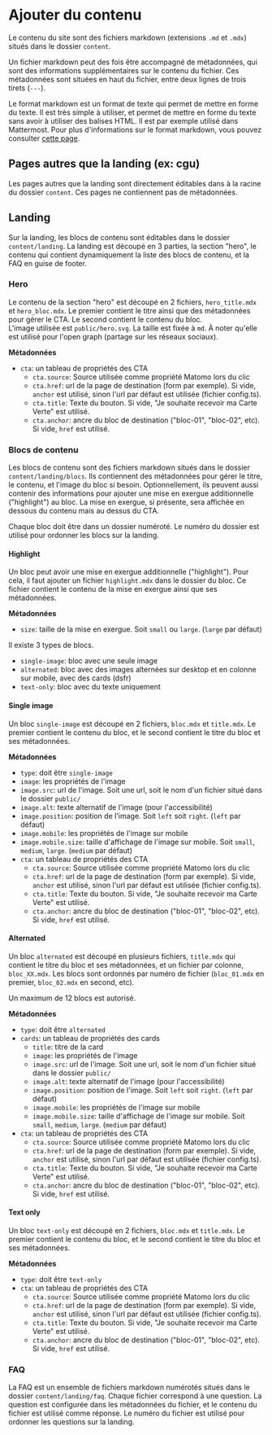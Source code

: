 # Ajouter du contenu
Le contenu du site sont des fichiers markdown (extensions `.md` et `.mdx`) situés dans le dossier `content`.

Un fichier markdown peut des fois être accompagné de métadonnées, qui sont des informations supplémentaires sur le contenu du fichier. Ces métadonnées sont situées en haut du fichier, entre deux lignes de trois tirets (`---`).

Le format markdown est un format de texte qui permet de mettre en forme du texte. Il est très simple à utiliser, et permet de mettre en forme du texte sans avoir à utiliser des balises HTML. Il est par exemple utilisé dans Mattermost. Pour plus d'informations sur le format markdown, vous pouvez consulter [cette page](https://github.github.com/gfm/).

## Pages autres que la landing (ex: cgu)
Les pages autres que la landing sont directement éditables dans à la racine du dossier `content`. Ces pages ne contiennent pas de métadonnées.

## Landing
Sur la landing, les blocs de contenu sont éditables dans le dossier `content/landing`. La landing est découpé en 3 parties, la section "hero", le contenu qui contient dynamiquement la liste des blocs de contenu, et la FAQ en guise de footer.

### Hero
Le contenu de la section "hero" est découpé en 2 fichiers, `hero_title.mdx` et `hero_bloc.mdx`. Le premier contient le titre ainsi que des métadonnées pour gérer le CTA. Le second contient le contenu du bloc.  
L'image utilisée est `public/hero.svg`. La taille est fixée à `md`. À noter qu'elle est utilisé pour l'open graph (partage sur les réseaux sociaux).

**Métadonnées**
- `cta`: un tableau de propriétés des CTA
    - `cta.source`: Source utilisée comme propriété Matomo lors du clic
    - `cta.href`: url de la page de destination (form par exemple). Si vide, `anchor` est utilisé, sinon l'url par défaut est utilisée (fichier config.ts).
    - `cta.title`: Texte du bouton. Si vide, "Je souhaite recevoir ma Carte Verte" est utilisé.
    - `cta.anchor`: ancre du bloc de destination ("bloc-01", "bloc-02", etc). Si vide, `href` est utilisé.

### Blocs de contenu
Les blocs de contenu sont des fichiers markdown situés dans le dossier `content/landing/blocs`. Ils contiennent des métadonnées pour gérer le titre, le contenu, et l'image du bloc si besoin. Optionnellement, ils peuvent aussi contenir des informations pour ajouter une mise en exergue additionnelle ("highlight") au bloc. La mise en exergue, si présente, sera affichée en dessous du contenu mais au dessus du CTA.

Chaque bloc doit être dans un dossier numéroté. Le numéro du dossier est utilisé pour ordonner les blocs sur la landing.

#### Highlight
Un bloc peut avoir une mise en exergue additionnelle ("highlight"). Pour cela, il faut ajouter un fichier `highlight.mdx` dans le dossier du bloc. Ce fichier contient le contenu de la mise en exergue ainsi que ses métadonnées.

**Métadonnées**
- `size`: taille de la mise en exergue. Soit `small` ou `large`. (`large` par défaut)

Il existe 3 types de blocs.
- `single-image`: bloc avec une seule image
- `alternated`: bloc avec des images alternées sur desktop et en colonne sur mobile, avec des cards (dsfr)
- `text-only`: bloc avec du texte uniquement

#### Single image
Un bloc `single-image` est découpé en 2 fichiers, `bloc.mdx` et `title.mdx`. Le premier contient le contenu du bloc, et le second contient le titre du bloc et ses métadonnées.

**Métadonnées**
- `type`: doit être `single-image`
- `image`: les propriétés de l'image
- `image.src`: url de l'image. Soit une url, soit le nom d'un fichier situé dans le dossier `public/`
- `image.alt`: texte alternatif de l'image (pour l'accessibilité)
- `image.position`: position de l'image. Soit `left` soit `right`. (`left` par défaut)
- `image.mobile`: les propriétés de l'image sur mobile
- `image.mobile.size`: taille d'affichage de l'image sur mobile. Soit `small`, `medium`, `large`. (`medium` par défaut)
- `cta`: un tableau de propriétés des CTA
    - `cta.source`: Source utilisée comme propriété Matomo lors du clic
    - `cta.href`: url de la page de destination (form par exemple). Si vide, `anchor` est utilisé, sinon l'url par défaut est utilisée (fichier config.ts).
    - `cta.title`: Texte du bouton. Si vide, "Je souhaite recevoir ma Carte Verte" est utilisé.
    - `cta.anchor`: ancre du bloc de destination ("bloc-01", "bloc-02", etc). Si vide, `href` est utilisé.

#### Alternated
Un bloc `alternated` est découpé en plusieurs fichiers, `title.mdx` qui contient le titre du bloc et ses métadonnées, et un fichier par colonne, `bloc_XX.mdx`. Les blocs sont ordonnés par numéro de fichier (`bloc_01.mdx` en premier, `bloc_02.mdx` en second, etc).

Un maximum de 12 blocs est autorisé.

**Métadonnées**
- `type`: doit être `alternated`
- `cards`: un tableau de propriétés des cards
    - `title`: titre de la card
    - `image`: les propriétés de l'image
    - `image.src`: url de l'image. Soit une url, soit le nom d'un fichier situé dans le dossier `public/`
    - `image.alt`: texte alternatif de l'image (pour l'accessibilité)
    - `image.position`: position de l'image. Soit `left` soit `right`. (`left` par défaut)
    - `image.mobile`: les propriétés de l'image sur mobile
    - `image.mobile.size`: taille d'affichage de l'image sur mobile. Soit `small`, `medium`, `large`. (`medium` par défaut)
- `cta`: un tableau de propriétés des CTA
    - `cta.source`: Source utilisée comme propriété Matomo lors du clic
    - `cta.href`: url de la page de destination (form par exemple). Si vide, `anchor` est utilisé, sinon l'url par défaut est utilisée (fichier config.ts).
    - `cta.title`: Texte du bouton. Si vide, "Je souhaite recevoir ma Carte Verte" est utilisé.
    - `cta.anchor`: ancre du bloc de destination ("bloc-01", "bloc-02", etc). Si vide, `href` est utilisé.

#### Text only
Un bloc `text-only` est découpé en 2 fichiers, `bloc.mdx` et `title.mdx`. Le premier contient le contenu du bloc, et le second contient le titre du bloc et ses métadonnées.

**Métadonnées**
- `type`: doit être `text-only`
- `cta`: un tableau de propriétés des CTA
    - `cta.source`: Source utilisée comme propriété Matomo lors du clic
    - `cta.href`: url de la page de destination (form par exemple). Si vide, `anchor` est utilisé, sinon l'url par défaut est utilisée (fichier config.ts).
    - `cta.title`: Texte du bouton. Si vide, "Je souhaite recevoir ma Carte Verte" est utilisé.
    - `cta.anchor`: ancre du bloc de destination ("bloc-01", "bloc-02", etc). Si vide, `href` est utilisé.

### FAQ
La FAQ est un ensemble de fichiers markdown numérotés situés dans le dossier `content/landing/faq`. Chaque fichier correspond à une question. La question est configurée dans les métadonnées du fichier, et le contenu du fichier est utilisé comme réponse. Le numéro du fichier est utilisé pour ordonner les questions sur la landing.
